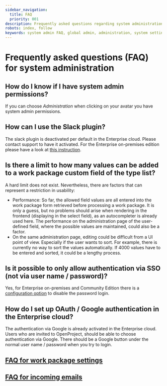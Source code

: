 ```yaml
---
sidebar_navigation:
  title: FAQ
  priority: 001
description: Frequently asked questions regarding system administration
robots: index, follow
keywords: system admin FAQ, global admin, administration, system settings
---
```


# Frequently asked questions (FAQ) for system administration

## How do I know if I have system admin permissions?

If you can choose *Administration* when clicking on your avatar you have system admin permissions.

## How can I use the Slack plugin?

The slack plugin is deactivated per default in the Enterprise cloud. Please contact support to have it activated. For the Enterprise on-premises edition please have a look at [this instruction](../../user-guide/integrations/#slack).

## Is there a limit to how many values can be added to a work package custom field of the type list?

A hard limit does not exist. Nevertheless, there are factors that can represent a restriction in usability: 

- Performance: So far, the allowed field values are all entered into the work package form retrieved before processing a work package. It is only a guess, but  no problems should arise when rendering in the frontend (displaying in the select field), as an autocompleter is already used here. The performance on the administration page of the user-defined field, where the possible values are maintained, could also be a factor. 
- On the same administration page, editing could be difficult from a UI point of view. Especially if the user wants to sort. For example, there is currently no way to sort the values automatically. If 4000 values have to be entered and sorted, it could be a lengthy process.

## Is it possible to only allow authentication via SSO (not via user name / password)?

Yes, for Enterprise on-premises and Community Edition there is a [configuration option](../installation-and-operations/configuration/#disable-password-login) to disable the password login.

## How do I set up OAuth / Google authentication in the Enterprise cloud?

The authentication via Google is already activated in the Enterprise cloud. Users who are invited to OpenProject, should be able to choose authentication via Google. There should be a Google button under the normal user name / password when you try to login. 



## [FAQ for work package settings](../manage-work-packages/faq)



## [FAQ for incoming emails](../email/faq)

